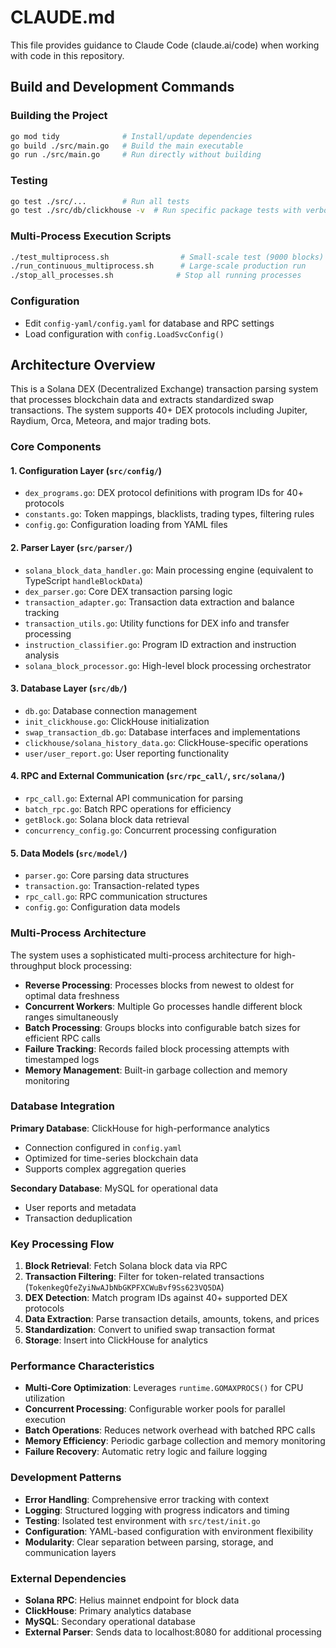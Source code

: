 # CLAUDE.md

This file provides guidance to Claude Code (claude.ai/code) when working with code in this repository.

## Build and Development Commands

### Building the Project
```bash
go mod tidy              # Install/update dependencies
go build ./src/main.go   # Build the main executable
go run ./src/main.go     # Run directly without building
```

### Testing
```bash
go test ./src/...        # Run all tests
go test ./src/db/clickhouse -v  # Run specific package tests with verbose output
```

### Multi-Process Execution Scripts
```bash
./test_multiprocess.sh                # Small-scale test (9000 blocks)
./run_continuous_multiprocess.sh      # Large-scale production run
./stop_all_processes.sh              # Stop all running processes
```

### Configuration
- Edit `config-yaml/config.yaml` for database and RPC settings
- Load configuration with `config.LoadSvcConfig()`

## Architecture Overview

This is a Solana DEX (Decentralized Exchange) transaction parsing system that processes blockchain data and extracts standardized swap transactions. The system supports 40+ DEX protocols including Jupiter, Raydium, Orca, Meteora, and major trading bots.

### Core Components

#### 1. Configuration Layer (`src/config/`)
- `dex_programs.go`: DEX protocol definitions with program IDs for 40+ protocols
- `constants.go`: Token mappings, blacklists, trading types, filtering rules
- `config.go`: Configuration loading from YAML files

#### 2. Parser Layer (`src/parser/`)
- `solana_block_data_handler.go`: Main processing engine (equivalent to TypeScript `handleBlockData`)
- `dex_parser.go`: Core DEX transaction parsing logic
- `transaction_adapter.go`: Transaction data extraction and balance tracking
- `transaction_utils.go`: Utility functions for DEX info and transfer processing
- `instruction_classifier.go`: Program ID extraction and instruction analysis
- `solana_block_processor.go`: High-level block processing orchestrator

#### 3. Database Layer (`src/db/`)
- `db.go`: Database connection management
- `init_clickhouse.go`: ClickHouse initialization
- `swap_transaction_db.go`: Database interfaces and implementations
- `clickhouse/solana_history_data.go`: ClickHouse-specific operations
- `user/user_report.go`: User reporting functionality

#### 4. RPC and External Communication (`src/rpc_call/`, `src/solana/`)
- `rpc_call.go`: External API communication for parsing
- `batch_rpc.go`: Batch RPC operations for efficiency
- `getBlock.go`: Solana block data retrieval
- `concurrency_config.go`: Concurrent processing configuration

#### 5. Data Models (`src/model/`)
- `parser.go`: Core parsing data structures
- `transaction.go`: Transaction-related types
- `rpc_call.go`: RPC communication structures
- `config.go`: Configuration data models

### Multi-Process Architecture

The system uses a sophisticated multi-process architecture for high-throughput block processing:

- **Reverse Processing**: Processes blocks from newest to oldest for optimal data freshness
- **Concurrent Workers**: Multiple Go processes handle different block ranges simultaneously
- **Batch Processing**: Groups blocks into configurable batch sizes for efficient RPC calls
- **Failure Tracking**: Records failed block processing attempts with timestamped logs
- **Memory Management**: Built-in garbage collection and memory monitoring

### Database Integration

**Primary Database**: ClickHouse for high-performance analytics
- Connection configured in `config.yaml`
- Optimized for time-series blockchain data
- Supports complex aggregation queries

**Secondary Database**: MySQL for operational data
- User reports and metadata
- Transaction deduplication

### Key Processing Flow

1. **Block Retrieval**: Fetch Solana block data via RPC
2. **Transaction Filtering**: Filter for token-related transactions (`TokenkegQfeZyiNwAJbNbGKPFXCWuBvf9Ss623VQ5DA`)
3. **DEX Detection**: Match program IDs against 40+ supported DEX protocols
4. **Data Extraction**: Parse transaction details, amounts, tokens, and prices
5. **Standardization**: Convert to unified swap transaction format
6. **Storage**: Insert into ClickHouse for analytics

### Performance Characteristics

- **Multi-Core Optimization**: Leverages `runtime.GOMAXPROCS()` for CPU utilization
- **Concurrent Processing**: Configurable worker pools for parallel execution
- **Batch Operations**: Reduces network overhead with batched RPC calls
- **Memory Efficiency**: Periodic garbage collection and memory monitoring
- **Failure Recovery**: Automatic retry logic and failure logging

### Development Patterns

- **Error Handling**: Comprehensive error tracking with context
- **Logging**: Structured logging with progress indicators and timing
- **Testing**: Isolated test environment with `src/test/init.go`
- **Configuration**: YAML-based configuration with environment flexibility
- **Modularity**: Clear separation between parsing, storage, and communication layers

### External Dependencies

- **Solana RPC**: Helius mainnet endpoint for block data
- **ClickHouse**: Primary analytics database
- **MySQL**: Secondary operational database  
- **External Parser**: Sends data to localhost:8080 for additional processing